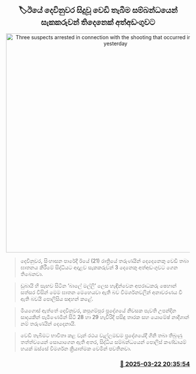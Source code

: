 <p align='center'><b><h2 align='center' title='Three suspects arrested in connection with the shooting that occurred in Devinuwara yesterday'>🏷ඊයේ දෙවිනුවර සිදුවූ වෙඩි තැබීම සම්බන්ධයෙන් සැකකරුවන් තිදෙනෙක් අත්අඩංගුවට</h2></b></p>
<p align='center'><img src='https://helakuru.sgp1.cdn.digitaloceanspaces.com/esana/images/lib/dewinuwara-murder.jpg' width='600' alt='Three suspects arrested in connection with the shooting that occurred in Devinuwara yesterday'></p>

> දෙවිනුවර, සිංහාසන පාරේදී ඊයේ (21) රාත්‍රියේ තරුණයින් දෙදෙනෙකු වෙඩි තබා ඝාතනය කිරීමේ සිද්ධියට අදාළව සැකකරුවන් 3 දෙනෙකු අත්අඩංගුවට ගෙන තිබෙනවා.

> ඩුබායි හි සැඟව සිටින ‘බාලේ මල්ලි’ ලෙස හැඳින්වෙන අපරාධකරු ෂෙහාන් සත්සර විසින් මෙම ඝාතන මෙහෙයවා ඇති බව විමර්ශනවලින් අනාවරණය වී ඇති බවයි පොලිසිය සඳහන් කළේ.

> මියගොස් ඇත්තේ දෙවිනුවර, කපුගම්පුර ප්‍රදේශයේ නිවසක පැවති උපන්දින සාදයකින් පැමිණෙමින් සිටි 28 හා 29 හැවිරිදි පසිඳු තාරක සහ යොමේෂ් නාදීශාන් නම් තරුණයින් දෙදෙනායි.

> වෙඩි තැබීමට භාවිතා කළ වෑන් රථය වැල්ලමඩම ප්‍රදේශයේදී ගිනි තබා තිබුණු තත්ත්වයෙන් සොයාගෙන ඇති අතර, සිද්ධිය සම්බන්ධයෙන් පොලිස් කණ්ඩායම් හයක් ඔස්සේ විමර්ශන ක්‍රියාත්මක වෙමින් පවතිනවා.



<h3 align='right'><a href='https://www.helakuru.lk/esana/p/108557/'>📅 2025-03-22 20:35:54</a></h3>
